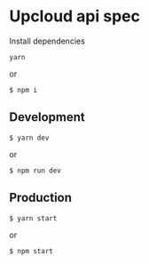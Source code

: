 # Upcloud api spec
Install dependencies
```
yarn
```
or
```
$ npm i
```

## Development
```
$ yarn dev
```
or
```
$ npm run dev
```

## Production
```
$ yarn start
```
or
```
$ npm start
```